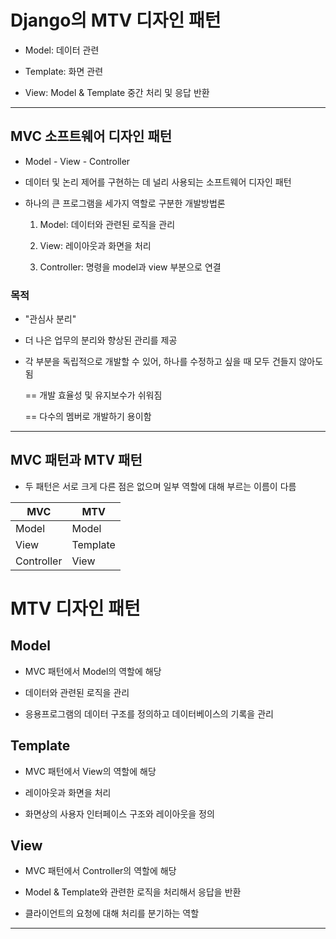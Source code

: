 # Django의 MTV 디자인 패턴

- Model: 데이터 관련

- Template: 화면 관련

- View: Model & Template 중간 처리 및 응답 반환

---

## MVC 소프트웨어 디자인 패턴

- Model - View - Controller

- 데이터 및 논리 제어를 구현하는 데 널리 사용되는 소프트웨어 디자인 패턴
  
- 하나의 큰 프로그램을 세가지 역할로 구분한 개발방법론
  
  1. Model: 데이터와 관련된 로직을 관리
    
  2. View: 레이아웃과 화면을 처리
    
  3. Controller: 명령을 model과 view 부분으로 연결

### 목적

- "관심사 분리"
  
- 더 나은 업무의 분리와 향상된 관리를 제공
  
- 각 부분을 독립적으로 개발할 수 있어, 하나를 수정하고 싶을 때 모두 건들지 않아도 됨
  
  == 개발 효율성 및 유지보수가 쉬워짐
    
  == 다수의 멤버로 개발하기 용이함

---

## MVC 패턴과 MTV 패턴

- 두 패턴은 서로 크게 다른 점은 없으며 일부 역할에 대해 부르는 이름이 다름

| MVC        | MTV      |
| ---------- | -------- |
| Model      | Model    |
| View       | Template |
| Controller | View     |

# MTV 디자인 패턴

## Model

- MVC 패턴에서 Model의 역할에 해당
  
- 데이터와 관련된 로직을 관리
  
- 응용프로그램의 데이터 구조를 정의하고 데이터베이스의 기록을 관리

## Template

- MVC 패턴에서 View의 역할에 해당
  
- 레이아웃과 화면을 처리
  
- 화면상의 사용자 인터페이스 구조와 레이아웃을 정의

## View

- MVC 패턴에서 Controller의 역할에 해당
  
- Model & Template와 관련한 로직을 처리해서 응답을 반환
  
- 클라이언트의 요청에 대해 처리를 분기하는 역할

---